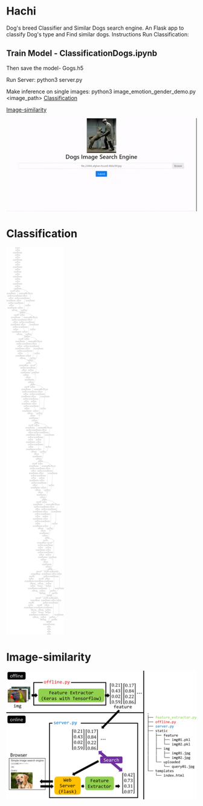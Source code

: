 # Hachi
Dog's breed Classifier and Similar Dogs search engine. An Flask app to classify Dog's type and Find similar dogs.
Instructions
Run Classification:
## Train Model - ClassificationDogs.ipynb 
Then save the model- Gogs.h5

Run Server:
python3 server.py

Make inference on single images:
python3 image_emotion_gender_demo.py <image_path>
[Classification](#Classification)

[Image-similarity](#Image-similarity)


![](Result.gif)

# Classification
![](model.png)

## 

# Image-similarity
![](extract.jpg)
